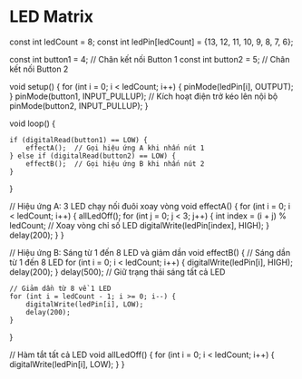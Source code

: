 # LED Matrix

const int ledCount = 8;
const int ledPin[ledCount] = {13, 12, 11, 10, 9, 8, 7, 6};

const int button1 = 4;  // Chân kết nối Button 1
const int button2 = 5;  // Chân kết nối Button 2

void setup() {
    for (int i = 0; i < ledCount; i++) {
        pinMode(ledPin[i], OUTPUT);
    }
    pinMode(button1, INPUT_PULLUP);  // Kích hoạt điện trở kéo lên nội bộ
    pinMode(button2, INPUT_PULLUP);
}

void loop() {
    
    if (digitalRead(button1) == LOW) {
        effectA();  // Gọi hiệu ứng A khi nhấn nút 1
    } else if (digitalRead(button2) == LOW) {
        effectB();  // Gọi hiệu ứng B khi nhấn nút 2
    }
}

// Hiệu ứng A: 3 LED chạy nối đuôi xoay vòng
void effectA() {
    for (int i = 0; i < ledCount; i++) {
        allLedOff();
        for (int j = 0; j < 3; j++) {
            int index = (i + j) % ledCount;  // Xoay vòng chỉ số LED
            digitalWrite(ledPin[index], HIGH);
        }
        delay(200);
    }
}

// Hiệu ứng B: Sáng từ 1 đến 8 LED và giảm dần
void effectB() {
    // Sáng dần từ 1 đến 8 LED
    for (int i = 0; i < ledCount; i++) {
        digitalWrite(ledPin[i], HIGH);
        delay(200);
    }
    delay(500);  // Giữ trạng thái sáng tất cả LED

    // Giảm dần từ 8 về 1 LED
    for (int i = ledCount - 1; i >= 0; i--) {
        digitalWrite(ledPin[i], LOW);
        delay(200);
    }
}

// Hàm tắt tất cả LED
void allLedOff() {
    for (int i = 0; i < ledCount; i++) {
        digitalWrite(ledPin[i], LOW);
    }
}